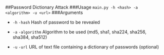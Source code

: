 ##Password Dictionary Attack
###Usage
`main.py -h <hash> -a <algorithm> -u <url>`
###Arguments
* `-h` `-hash`  Hash of password to be revealed

* `-a` `-algorithm` Algorithm to be used (md5, sha1, sha224, sha256, sha384, sha512)

* `-u` `-url` URL of text file containing a dictionary of passwords (optional)



